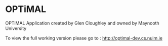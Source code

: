 # OPTiMAL
OPTiMAL Application created by Glen Cloughley and owned by Maynooth University

To view the full working version please go to : http://optimal-dev.cs.nuim.ie
